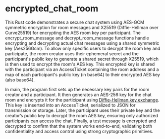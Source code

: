# encrypted_chat_room

This Rust code demonstrates a secure chat system using AES-GCM symmetric encryption for room messages and X25519 (Diffie-Hellman over Curve25519) for encrypting the AES room key per participant. The encrypt_room_message and decrypt_room_message functions handle encrypting and decrypting actual chat messages using a shared symmetric key (Aes256Gcm). To allow only specific users to decrypt the room key and participate, the room creator uses their ephemeral secret and the participant's public key to generate a shared secret through X25519, which is then used to encrypt the room's AES key. This encrypted key is shared with the participant via an AccessTicket containing the room address and a map of each participant's public key (in base64) to their encrypted AES key (also base64).

In main, the program first sets up the necessary key pairs for the room creator and a participant. It then generates an AES-256 key for the chat room and encrypts it for the participant using [Diffie-Hellman key exchange](https://crates.io/crates/x25519-dalek). This key is inserted into an AccessTicket, serialized to JSON for transmission or storage. Later, the participant uses their private key and the creator’s public key to decrypt the room AES key, ensuring only authorized participants can access the chat. Finally, a test message is encrypted and decrypted to confirm that the system works end-to-end, validating both confidentiality and access control using strong cryptographic primitives.
